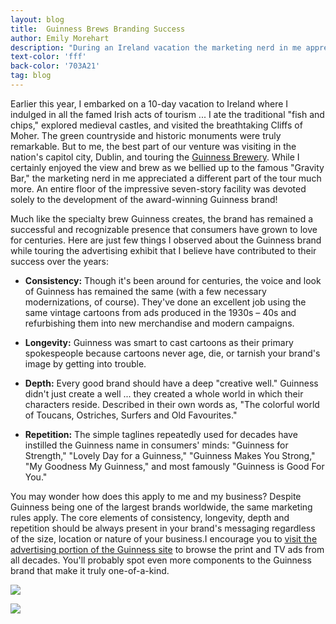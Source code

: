 ```yaml
---
layout: blog
title:  Guinness Brews Branding Success
author: Emily Morehart
description: "During an Ireland vacation the marketing nerd in me appreciated an entire floor of the seven-story facility devoted to the development of the award-winning Guinness brand!"
text-color: 'fff'
back-color: '703A21'
tag: blog
---
```

Earlier this year, I embarked on a 10-day vacation to Ireland where I indulged in all the famed Irish acts of tourism ... I ate the traditional "fish and chips," explored medieval castles, and visited the breathtaking Cliffs of Moher. The green countryside and historic monuments were truly remarkable. But to me, the best part of our venture was visiting in the nation's capitol city, Dublin, and touring the [Guinness Brewery](http://www.guinness-storehouse.com/en/Index.aspx). While I certainly enjoyed the view and brew as we bellied up to the famous "Gravity Bar," the marketing nerd in me appreciated a different part of the tour much more. An entire floor of the impressive seven-story facility was devoted solely to the development of the award-winning Guinness brand!

Much like the specialty brew Guinness creates, the brand has remained a successful and recognizable presence that consumers have grown to love for centuries. Here are just few things I observed about the Guinness brand while touring the advertising exhibit that I believe have contributed to their success over the years:

- **Consistency:** Though it's been around for centuries, the voice and look of Guinness has remained the same (with a few necessary modernizations, of course). They've done an excellent job using the same vintage cartoons from ads produced in the 1930s – 40s and refurbishing them into new merchandise and modern campaigns.

- **Longevity:** Guinness was smart to cast cartoons as their primary spokespeople because cartoons never age, die, or tarnish your brand's image by getting into trouble.

- **Depth:** Every good brand should have a deep "creative well." Guinness didn't just create a well ... they created a whole world in which their characters reside. Described in their own words as, "The colorful world of Toucans, Ostriches, Surfers and Old Favourites."

- **Repetition:** The simple taglines repeatedly used for decades have instilled the Guinness name in consumers' minds: "Guinness for Strength," "Lovely Day for a Guinness," "Guinness Makes You Strong," "My Goodness My Guinness," and most famously "Guinness is Good For You."

You may wonder how does this apply to me and my business? Despite Guinness being one of the largest brands worldwide, the same marketing rules apply. The core elements of consistency, longevity, depth and repetition should be always present in your brand's messaging regardless of the size, location or nature of your business.I encourage you to [visit the advertising portion of the Guinness site](http://www.guinness-storehouse.com/en/Advertisements.aspx?tid=4&decade=1930) to browse the print and TV ads from all decades. You'll probably spot even more components to the Guinness brand that make it truly one-of-a-kind.

![](/img/blog/guiness-brews-branding-success-1.jpg)

![](/img/blog/guiness-brews-branding-success-2.jpg)

